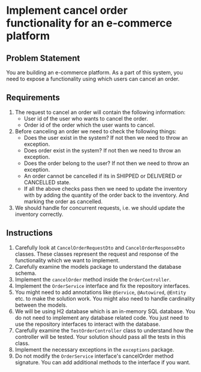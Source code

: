 # Implement cancel order functionality for an e-commerce platform

## Problem Statement
You are building an e-commerce platform. As a part of this system, you need to expose a functionality using which users can cancel an order.

## Requirements
1. The request to cancel an order will contain the following information:
   * User id of the user who wants to cancel the order.
   * Order id of the order which the user wants to cancel.
2. Before canceling an order we need to check the following things:
   * Does the user exist in the system? If not then we need to throw an exception.
   * Does order exist in the system? If not then we need to throw an exception.
   * Does the order belong to the user? If not then we need to throw an exception.
   * An order cannot be cancelled if its in SHIPPED or DELIVERED or CANCELLED state.
   * If all the above checks pass then we need to update the inventory with by adding the quantity of the order back to the inventory. And marking the order as cancelled.
3. We should handle for concurrent requests, i.e. we should update the inventory correctly.

## Instructions
1. Carefully look at `CancelOrderRequestDto` and `CancelOrderResponseDto` classes. These classes represent the request and response of the functionality which we want to implement.
2. Carefully examine the models package to understand the database schema.
3. Implement the `cancelOrder` method inside the `OrderController`.
4. Implement the `OrderService` interface and fix the repository interfaces.
5. You might need to add annotations like `@Service`, `@Autowired`, `@Entity` etc. to make the solution work. You might also need to handle cardinality between the models.
6. We will be using H2 database which is an in-memory SQL database. You do not need to implement any database related code. You just need to use the repository interfaces to interact with the database.
7. Carefully examine the `TestOrderController` class to understand how the controller will be tested. Your solution should pass all the tests in this class.
8. Implement the necessary exceptions in the `exceptions` package.
9. Do not modify the `OrderService` interface's cancelOrder method signature. You can add additional methods to the interface if you want.